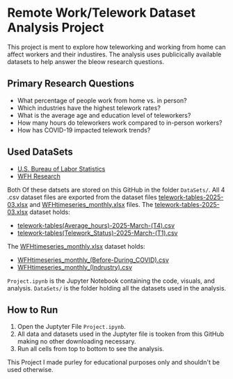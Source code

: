 # Remote Work/Telework Dataset Analysis Project

This project is ment to explore how teleworking and working from home can affect workers and their industires. The analysis uses publicically available datasets to help answer the bleow research questions.

## Primary Research Questions 
- What percentage of people work from home vs. in person?
- Which industries have the highest telework rates?
- What is the average age and education level of teleworkers?
- How many hours do teleworkers work compared to in-person workers?
- How has COVID-19 impacted telework trends?

## Used DataSets 
- [U.S. Bureau of Labor Statistics](https://www.bls.gov/opub/ted/2023/about-1-in-3-workers-in-management-professional-and-related-occupations-teleworked-november-2023.htm)
- [WFH Research](https://wfhresearch.com/)

Both Of these datsets are stored on this GitHub in the folder `DataSets/`.
All 4 .csv dataset files are exported from the dataset files [telework-tables-2025-03.xlsx]() and [WFHtimeseries_monthly.xlsx]() files.
The [telework-tables-2025-03.xlsx](https://github.com/Joba19/DSCI-235-Project/tree/main/DataSets/telework-tables-2025-03.xlsx) dataset holds:
- [telework-tables(Average_hours)-2025-March-(T4).csv](https://github.com/Joba19/DSCI-235-Project/tree/main/DataSets/telework-tables(Average_hours)-2025-March-(T4).csv)
- [telework-tables(Telework_Status)-2025-March-(T1).csv](https://github.com/Joba19/DSCI-235-Project/tree/main/DataSets/telework-tables(Telework_Status)-2025-March-(T1).csv)

The [WFHtimeseries_monthly.xlsx](https://github.com/Joba19/DSCI-235-Project/tree/main/DataSets/WFHtimeseries_monthly.xlsx) dataset holds:
- [WFHtimeseries_monthly_(Before-During_COVID).csv](https://github.com/Joba19/DSCI-235-Project/tree/main/DataSets/WFHtimeseries_monthly_(Before-During_COVID).csv)
- [WFHtimeseries_monthly_(Indrustry).csv](https://github.com/Joba19/DSCI-235-Project/tree/main/DataSets/WFHtimeseries_monthly_(Indrustry).csv)

`Project.ipynb` is the Jupyter Notebook containing the code, visuals, and analysis.
`DataSets/` is the folder holding all the datasets used in the analysis.

## How to Run
1. Open the Juptyter File `Project.ipynb`.
2. All data and datasets used in the Juptyter file is tooken from this GitHub making no other downloading necessary.
3. Run all cells from top to bottom to see the analysis.

This Project I made purley for educational purposes only and shouldn't be used otherwise.
